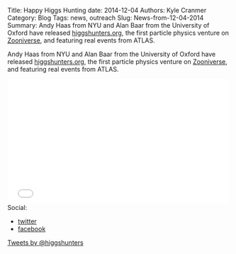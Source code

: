 Title: Happy Higgs Hunting
date: 2014-12-04
Authors: Kyle Cranmer
Category: Blog
Tags: news, outreach
Slug: News-from-12-04-2014
Summary: Andy Haas from NYU and Alan Baar from the University of Oxford have released [higgshunters.org](http://www.higgshunters.org/), the first particle physics venture on [Zooniverse](https://www.zooniverse.org), and featuring real events from ATLAS.  


Andy Haas from NYU and Alan Baar from the University of Oxford have released [higgshunters.org](http://www.higgshunters.org/), the first particle physics venture on [Zooniverse](https://www.zooniverse.org), and featuring real events from ATLAS.  

<iframe src="//player.vimeo.com/video/102828578" width="500" height="281" frameborder="0" webkitallowfullscreen mozallowfullscreen allowfullscreen></iframe>
Social: 

 * [twitter](https://twitter.com/higgshunters)
 * [facebook](https://www.facebook.com/pages/Higgs-Hunters/1436737436604742)

<a class="twitter-timeline" href="https://twitter.com/higgshunters" data-widget-id="544562606384484352">Tweets by @higgshunters</a>
<script>!function(d,s,id){var js,fjs=d.getElementsByTagName(s)[0],p=/^http:/.test(d.location)?'http':'https';if(!d.getElementById(id)){js=d.createElement(s);js.id=id;js.src=p+"://platform.twitter.com/widgets.js";fjs.parentNode.insertBefore(js,fjs);}}(document,"script","twitter-wjs");</script>

 

 